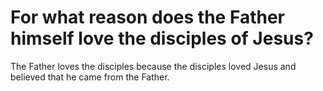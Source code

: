 # For what reason does the Father himself love the disciples of Jesus?

The Father loves the disciples because the disciples loved Jesus and believed that he came from the Father.
